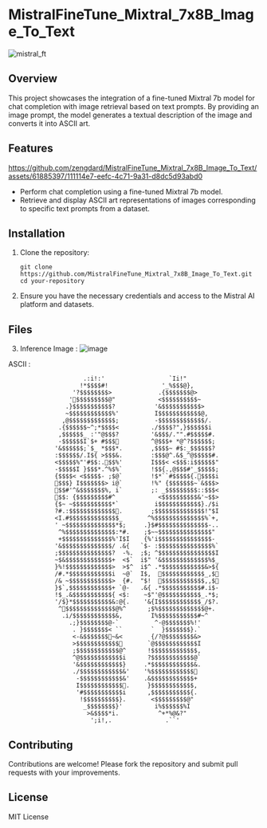 # MistralFineTune_Mixtral_7x8B_Image_To_Text
![mistral_ft](https://github.com/zengdard/MistralFineTune_Mixtral_7x8B_Image_To_Text/assets/61885397/6eaa00df-dc04-4ed3-ab28-f9e167e67dcb)

## Overview

This project showcases the integration of a fine-tuned Mixtral 7b model for chat completion with image retrieval based on text prompts. By providing an image prompt, the model generates a textual description of the image and converts it into ASCII art.

## Features

https://github.com/zengdard/MistralFineTune_Mixtral_7x8B_Image_To_Text/assets/61885397/111114e7-eefc-4c71-9a31-d8dc5d93abd0



- Perform chat completion using a fine-tuned Mixtral 7b model.
- Retrieve and display ASCII art representations of images corresponding to specific text prompts from a dataset.

## Installation

1. Clone the repository:
   ```
   git clone https://github.com/MistralFineTune_Mixtral_7x8B_Image_To_Text.git
   cd your-repository
   ```


2. Ensure you have the necessary credentials and access to the Mistral AI platform and datasets.

## Files

3.   Inference
Image : 
![image](https://github.com/zengdard/MistralFineTune_Mixtral_7x8B_Image_To_Text/assets/61885397/d438d5d4-ad8e-4fdd-9c06-b83a57672cd0)

ASCII : 


                         .:i!:'                  `Ii!"                          
                        !*$$$$#!               '_%$$$@},                        
                      '?$$$$$$$$>             .{$$$$$$$@>                       
                     '$$$$$$$$$@"            <$$$$$$$$$$~                      
                    .}$$$$$$$$$$$?           '&$$$$$$$$$$$>                     
                    ~$$$$$$$$$$$$%'          I$$$$$$$$$$$$@,                    
                   ,@$$$$$$$$$$$$$;          -$$$$$$$$$$$$$/.                   
                  .{$$$$$$~^;*$$$$<         ./$$$$?",}$$$$$$i                   
                  ,$$$$$$_ :'"@$$$?         '&$$$/."".#$$$$$#.                  
                  -$$$$$$I`$+ #$$$         ^@$$$+ *@^?$$$$$$;                  
                 '&$$$$$$;`$_ *$$$*.        ,$$$$~ #$:_$$$$$$?                  
                 :$$$$$$/.I${ >$$$&.        :$$$@^.&$_^@$$$$$#.                 
                 <$$$$$%"'#$$:.$$%'        I$$$< <$$$:i$$$$$$"                 
                 -$$$$$I }$$$*.^%$%`        !$${.,@$$$#'_$$$$$;                 
                 {$$$$< <$$$$$- ;$@`        !$*``#$$$$${.$$$$i                 
                 $$$} I$$$$$$$> i@`        !%" {$$$$$$$~`&$$$>                 
                 $$#'^&$$$$$$$%, i`        ;: _$$$$$$$$$::$$$<                 
                 $$: {$$$$$$$$$#^            <$$$$$$$$$$&'~$$>                 
                 {$~ ~$$$$$$$$$$$*`          i$$$$$$$$$$$$}./$i                 
                 ?#.:$$$$$$$$$$$$$.        ;$$$$$$$$$$$$$$!"$I                 
                 <I.#$$$$$$$$$$$$$$_       ^%$$$$$$$$$$$$$$%`+,                 
                 ' ~$$$$$$$$$$$$$$*$;     .}$#$$$$$$$$$$$$$$-..                 
                  ^%$$$$$$$$$$$$$$:*#.    ;$~~$$$$$$$$$$$$$$$"                  
                  +$$$$$$$$$$$$$$%'I$I    {%'i$$$$$$$$$$$$$$$-                  
                 '&$$$$$$$$$$$$$$/ .&{   `$- :$$$$$$$$$$$$$$$%`                 
                 ;$$$$$$$$$$$$$$$?  -%.  ;$; ^$$$$$$$$$$$$$$$$I                 
                 ~$&$$$$$$$$$$$$$+  <$`  i$" '&$$$$$$$$$$$$$%$_                 
                 }%!$$$$$$$$$$$$$>  >$^  i$^ .*$$$$$$$$$$$$&>${                 
                 /#.*$$$$$$$$$$$$i  ~@`  I$,  $$$$$$$$$$$$_,$                 
                 /& ~$$$$$$$$$$$$>  {#.  "$!  $$$$$$$$$$$$,,$                 
                 }$`,$$$$$$$$$$$$+ `@-   .&{ .*$$$$$$$$$$$#.i$-                 
                 !$_.&$$$$$$$$$$${ <$:    ~$"'@$$$$$$$$$$$_.*$;                 
                 '/$}*$$$$$$$$$$$&:@{.    '&{I$$$$$$$$$$$$_/$?.                 
                  ^$$$$$$$$$$$$$$@%^      ;$%$$$$$$$$$$$$$@+.                  
                   .i/$$$$$$$$$$$$&,        I%$$$$$$$$$$$#~^                    
                     .;}$$$$$$$$@-`          ^-@$$$$$$$%!'                      
                      . }$$$$$$$< ``        `  }$$$$$$$}.`                      
                      <-&$$$$$$$~&<        {/?@$$$$$$$$&>                      
                      >$$$$$$$$$$$$       `@$$$$$$$$$$$$I                      
                      ;$$$$$$$$$$$$@^      !$$$$$$$$$$$$$,                      
                      ^@$$$$$$$$$$$$i      ?$$$$$$$$$$$$@`                      
                      '&$$$$$$$$$$$$}     .*$$$$$$$$$$$$&.                      
                      ./$$$$$$$$$$$$&'    '%$$$$$$$$$$$$                       
                       -$$$$$$$$$$$$&'    .&$$$$$$$$$$$$+                       
                       I$$$$$$$$$$$$.     }$$$$$$$$$$$$,                       
                       '#$$$$$$$$$$$i      ,$$$$$$$$$$${.                       
                        !$$$$$$$$$$}.       <$$$$$$$$$@"                        
                         _$$$$$$$$}'         i%$$$$$$%I                         
                          >&$$$$*i.           ^+*%@&?"                          
                           ';i!,.               .``'                            





## Contributing

Contributions are welcome! Please fork the repository and submit pull requests with your improvements.

## License

MIT License

